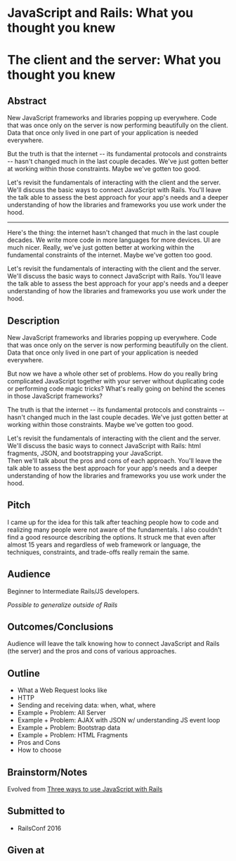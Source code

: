 # JavaScript and Rails: What you thought you knew

# The client and the server: What you thought you knew

## Abstract

New JavaScript frameworks and libraries popping up everywhere.  Code that was once only on
the server is now performing beautifully on the client.  Data that once only lived
in one part of your application is needed everywhere.  

But the truth is that the internet -- its fundamental protocols and constraints -- hasn't
changed much in the last couple decades.  We've just gotten better at working
within those constraints.  Maybe we've gotten too good.

Let's revisit the fundamentals of interacting with the client and
the server.  We'll discuss the basic ways to connect JavaScript with Rails.
You'll leave the talk able to assess the best approach for your app's
needs and a deeper understanding of how the libraries and frameworks you use work
under the hood.

------

Here's the thing: the internet hasn't changed that much in the last couple decades.
We write more code in more languages for more devices.  UI are much nicer. Really,
we've just gotten better at working within the fundamental constraints of the internet.
Maybe we've gotten too good.

Let's revisit the fundamentals of interacting with the client and
the server.  We'll discuss the basic ways to connect JavaScript with Rails.
You'll leave the talk able to assess the best approach for your app's
needs and a deeper understanding of how the libraries and frameworks you use work
under the hood.

## Description
New JavaScript frameworks and libraries popping up everywhere.  Code that was once only on
the server is now performing beautifully on the client.  Data that once only lived
in one part of your application is needed everywhere.  

But now we have a whole other set of problems.  How do you really bring complicated
JavaScript together with your server without duplicating code or performing
code magic tricks?  What's really going on behind the scenes in those JavaScript
frameworks?

The truth is that the internet -- its fundamental protocols and constraints -- hasn't
changed much in the last couple decades.  We've just gotten better at working
within those constraints.  Maybe we've gotten too good.

Let's revisit the fundamentals of interacting with the client and
the server.  We'll discuss the basic ways to connect JavaScript with Rails:
html fragments, JSON, and bootstrapping your JavaScript.  
Then we'll talk about the pros and cons of each approach.
You'll leave the talk able to assess the best approach for your app's
needs and a deeper understanding of how the libraries and frameworks you use work
under the hood.

## Pitch

I came up for the idea for this talk after teaching people how to code and realizing many people were not aware of the fundamentals. I also couldn't find a good resource describing the options. It struck me that even after almost 15 years and regardless of web framework or language, the techniques, constraints, and trade-offs really remain the same.

## Audience
Beginner to Intermediate Rails/JS developers.

*Possible to generalize outside of Rails*

## Outcomes/Conclusions
Audience will leave the talk knowing how to connect JavaScript and
Rails (the server) and the pros and cons of various approaches.

## Outline
* What a Web Request looks like
* HTTP
* Sending and receiving data: when, what, where
* Example + Problem: All Server
* Example + Problem: AJAX with JSON w/ understanding JS event loop
* Example + Problem: Bootstrap data
* Example + Problem: HTML Fragments
* Pros and Cons
* How to choose


## Brainstorm/Notes

Evolved from [Three ways to use JavaScript with Rails](./2015/3-ways-js-rails.md)


## Submitted to

* RailsConf 2016


## Given at
